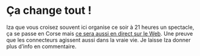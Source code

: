 # Ça change tout !

Iza que vous croisez souvent ici organise ce soir à 21 heures un spectacle, ça se passe en Corse mais [ce sera aussi en direct sur le Web](http://pnftic.viabloga.com/). Une preuve que les connecteurs agissent aussi dans la vraie vie. Je laisse Iza donner plus d’info en commentaire.